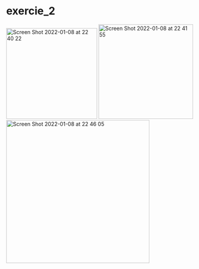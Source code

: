 # exercie_2
<img width="243" alt="Screen Shot 2022-01-08 at 22 40 22" src="https://user-images.githubusercontent.com/97351010/148650641-864cad7e-4d5f-4b91-b449-1a0277cbe7ba.png"> <img width="253" alt="Screen Shot 2022-01-08 at 22 41 55" src="https://user-images.githubusercontent.com/97351010/148650647-3c852d05-248a-4402-b96a-c0da0288c6e1.png"> <img width="383" alt="Screen Shot 2022-01-08 at 22 46 05" src="https://user-images.githubusercontent.com/97351010/148650650-507267a7-816a-4839-9200-181c864badf2.png">

